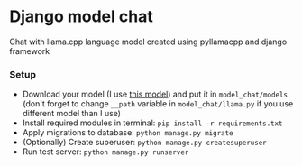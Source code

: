 # Django model chat
Chat with llama.cpp language model created using pyllamacpp and django framework
### Setup
* Download your model (I use [this model](https://huggingface.co/LLukas22/gpt4all-lora-quantized-ggjt/resolve/main/ggjt-model.bin)) and put it in `model_chat/models` (don't forget to change `__path` variable in `model_chat/llama.py` if you use different model than I use)
* Install required modules in terminal: `pip install -r requirements.txt`
* Apply migrations to database: `python manage.py migrate`
* (Optionally) Create superuser: `python manage.py createsuperuser`
* Run test server: `python manage.py runserver`
